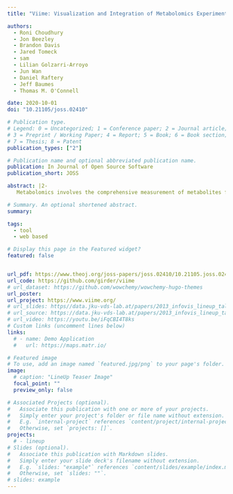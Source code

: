 ```yaml
---
title: "Viime: Visualization and Integration of Metabolomics Experiments"

authors:
  - Roni Choudhury
  - Jon Beezley
  - Brandon Davis
  - Jared Tomeck
  - sam
  - Lilian Golzarri-Arroyo
  - Jun Wan
  - Daniel Raftery
  - Jeff Baumes
  - Thomas M. O'Connell

date: 2020-10-01
doi: "10.21105/joss.02410"

# Publication type.
# Legend: 0 = Uncategorized; 1 = Conference paper; 2 = Journal article;
# 3 = Preprint / Working Paper; 4 = Report; 5 = Book; 6 = Book section;
# 7 = Thesis; 8 = Patent
publication_types: ["2"]

# Publication name and optional abbreviated publication name.
publication: In Journal of Open Source Software
publication_short: JOSS

abstract: |2-
   Metabolomics involves the comprehensive measurement of metabolites from a biological system. The resulting metabolite profiles are influenced by genetics, lifestyle, biological stresses, disease, diet and the environment and therefore provides a more holistic biological readout of the pathological condition of the organism (Beger et al., 2016; Wishart, 2016). The challenge for metabolomics is that no single analytical platform can provide a truly comprehensive coverage of the metabolome. The most commonly used platforms are based on mass-spectrometry (MS) and nuclear magnetic resonance (NMR). Investigators are increasingly using both methods to increase the metabolite coverage. The challenge for this type of multi-platform approach is that the data structure may be very different in these two platforms. For example, NMR data may be reported as a list of spectral features, e.g., bins or peaks with arbitrary intensity units or more directly with named metabolites reported in concentration units ranging from micromolar to millimolar. Some MS approaches can also provide data in the form of identified metabolite concentrations, but given the superior sensitivity of MS, the concentrations can be several orders of magnitude lower than for NMR. Other MS approaches yield data in the form of arbitrary response units where the dynamic range can be more than 6 orders of magnitude. Importantly, the variability and reproducibility of the data may differ across platforms. Given the diversity of data structures (i.e., magnitude and dynamic range) integrating the data from multiple platforms can be challenging. This often leads investigators to analyze the datasets separately, which prevents the observation of potentially interesting relationships and correlations between metabolites detected on different platforms. Viime (VIsualization and Integration of Metabolomics Experiments) is an open-source, web-based application designed to integrate metabolomics data from multiple platforms. The workflow of Viime for data integration and visualization is shown in Figure 1.

# Summary. An optional shortened abstract.
summary:

tags:
  - tool
  - web based

# Display this page in the Featured widget?
featured: false


url_pdf: https://www.theoj.org/joss-papers/joss.02410/10.21105.joss.02410.pdf
url_code: https://github.com/girder/viime
# url_dataset: https://github.com/wowchemy/wowchemy-hugo-themes
url_poster:
url_project: https://www.viime.org/
# url_slides: https//data.jku-vds-lab.at/papers/2013_infovis_lineup_talk.pdf
# url_source: https://data.jku-vds-lab.at/papers/2013_infovis_lineup_talk.pptx
# url_video: https://youtu.be/iFqCBI4T8ks
# Custom links (uncomment lines below)
links:
  # - name: Demo Application
  #   url: https://maps.matr.io/

# Featured image
# To use, add an image named `featured.jpg/png` to your page's folder.
image:
  # caption: "LineUp Teaser Image"
  focal_point: ""
  preview_only: false

# Associated Projects (optional).
#   Associate this publication with one or more of your projects.
#   Simply enter your project's folder or file name without extension.
#   E.g. `internal-project` references `content/project/internal-project/index.md`.
#   Otherwise, set `projects: []`.
projects:
  # - lineup
# Slides (optional).
#   Associate this publication with Markdown slides.
#   Simply enter your slide deck's filename without extension.
#   E.g. `slides: "example"` references `content/slides/example/index.md`.
#   Otherwise, set `slides: ""`.
# slides: example
---
```

